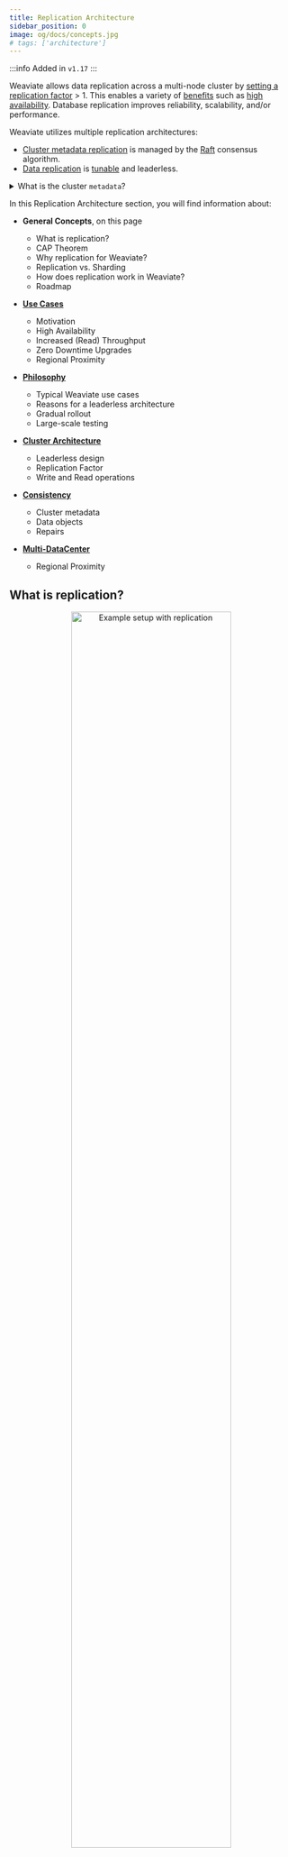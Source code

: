 ```yaml
---
title: Replication Architecture
sidebar_position: 0
image: og/docs/concepts.jpg
# tags: ['architecture']
---
```


:::info Added in `v1.17`
:::

Weaviate allows data replication across a multi-node cluster by [setting a replication factor](../../manage-collections/multi-node-setup.mdx#replication-settings) > 1. This enables a variety of [benefits](./motivation.md) such as [high availability](./motivation.md#high-availability-redundancy). Database replication improves reliability, scalability, and/or performance.

Weaviate utilizes multiple replication architectures:

- [Cluster metadata replication](./consistency.md#cluster-metadata) is managed by the [Raft](https://raft.github.io/) consensus algorithm.
- [Data replication](./consistency.md#data-objects) is [tunable](./consistency.md) and leaderless.

<details>
  <summary>What is the cluster <code>metadata</code>?</summary>

Weaviate cluster `metadata` includes collection definitions and tenant activity statuses.
<br/>

All cluster metadata is always replicated across all nodes, regardless of the replication factor.
<br/>

Note that this is different to object metadata, such as the object creation time. Object metadata is stored alongside the object data according to the specified replication factor.

</details>

In this Replication Architecture section, you will find information about:

* **General Concepts**, on this page
  * What is replication?
  * CAP Theorem
  * Why replication for Weaviate?
  * Replication vs. Sharding
  * How does replication work in Weaviate?
  * Roadmap


* **[Use Cases](./motivation.md)**
  * Motivation
  * High Availability
  * Increased (Read) Throughput
  * Zero Downtime Upgrades
  * Regional Proximity


* **[Philosophy](./philosophy.md)**
  * Typical Weaviate use cases
  * Reasons for a leaderless architecture
  * Gradual rollout
  * Large-scale testing


* **[Cluster Architecture](./cluster-architecture.md)**
  * Leaderless design
  * Replication Factor
  * Write and Read operations


* **[Consistency](./consistency.md)**
  * Cluster metadata
  * Data objects
  * Repairs


* **[Multi-DataCenter](./multi-dc.md)**
  * Regional Proximity

## What is replication?

<p align="center"><img src="/docs/img/docs/replication-architecture/replication-rf3-c-QUORUM.png" alt="Example setup with replication" width="75%"/></p>

Database replication refers to keeping a copy of the same data point on multiple nodes of a cluster.

The resulting system is a distributed database. A distributed database consists of multiple nodes, all of which can contain a copy of the data. So if one node (server) goes down, users can still access data from another node. In addition, query throughput can be improved with replication.

## CAP Theorem

The primary goal of introducing replication is to improve reliability. [Eric Brewer](https://en.wikipedia.org/wiki/Eric_Brewer_(scientist)) states that there are some limits on reliability for distributed databases, described by the [CAP theorem](https://en.wikipedia.org/wiki/CAP_theorem). The CAP theorem states that a distributed database can only provide two of the following three guarantees:
* **Consistency (C)** - Every read receives the most recent write or an error, ensuring all nodes see the same data at the same time.
* **Availability (A)** - Every request receives a non-error response all the time, without the guarantee that it contains the most recent write.
* **Partition tolerance (P)** - The system continues to operate despite an arbitrary number of messages being dropped (or delayed) by the network between nodes.

<p align="center"><img src="/docs/img/docs/replication-architecture/repliction-cap.png" alt="CAP Theorem" width="60%"/></p>

Ideally, you want a database, like Weaviate, to have the highest reliability as possible, but this is limited by the tradeoff between consistency, availability and partition tolerance.

### Consistency vs Availability

:::tip
Only two out of Consistency (C), Availability (A), and Partition tolerance (P) can be guaranteed simultaneously

Given that partition tolerance is required, consider which of the other two are more important for your system.
:::

Only two out of consistency, availability, and partition tolerance can be guaranteed. Since by definition a cluster is a distributed system in which network partitions are present, only two options are left for designing the system: **consistency (C)** or **availability (A)**.

When you prioritize **consistency** over availability, the database will return an error or timeout when it cannot be guaranteed that the data is up to date due to network partitioning. When prioritizing **availability** over consistency, the database will always process the query and try to return the most recent version of data even if it cannot guarantee it is up to date due to network partitioning.

C over A is preferred when the database contains critical data, such as transactional bank account data. For transactional data, you want the data to always be consistent (otherwise your bank balance is not guaranteed to be correct if you make transactions while some nodes (e.g. ATMs) are down).

When a database involves less-critical data, A over C can be preferred. An example can be a messaging service, where you can tolerate showing some old data but the application should be highly available and handle large amounts of writes with minimal latency.

Weaviate generally follows this latter design, since Weaviate typically deals with less critical data and is used for approximate search as a secondary database in use cases with more critical data. More about this design decision in [Philosophy](./philosophy.md). However, you can use Weaviate's [tunable consistency](./consistency.md#tunable-consistency-strategies) options according to your needs.

## Why replication for Weaviate?

Weaviate, as a database, must provide reliable answers to users' requests. As discussed above, database reliability consists of various parts. Below are Weaviate use cases in which replication is desired. For detailed information, visit the [Replication Use Cases (Motivation) page](./motivation.md).

1. **High availability (redundancy)**<br/>
  With a distributed (replicated) database structure, service will not be interrupted if one server node goes down. The database can still be available, read queries will just be (unnoticeably) redirected to an available node.
2. **Increased (read) throughput**<br/>
  Adding extra server nodes to your database setup means that the throughput scales with it. The more server nodes, the more users (read operations) the system will be able to handle. When reading with consistency level of `ONE`, then scaling the replication factor (i.e. how many database server nodes) increases the throughput linearly.
3. **Zero downtime upgrades**<br/>
  Without replication, there is a window of downtime when you update a Weaviate instance. This is because the single node needs to stop, update and restart before it's ready to serve again. With replication, upgrades are done using a rolling update, in which at most one node is unavailable at any point in time while the other nodes can still serve traffic.
4. **Regional proximity**<br/>
  When users are located in different regional areas (e.g. Iceland and Australia as extreme examples), you cannot ensure low latency for all users due to the physical distance between the database server and the users. With a distributed database, you can place nodes in different local regions to decrease this latency. This depends on the Multi-Datacenter feature of replication.


## Replication vs. Sharding

Replication is not the same as [sharding](../cluster.md). Sharding refers to horizontal scaling, and was introduced to Weaviate in v1.8.

* **Replication** copies the data to different server nodes. For Weaviate, this increases data availability and provides redundancy in case a single node fails. Query throughput can be improved with replication.
* **Sharding** handles horizontal scaling across servers by dividing the data and sending the pieces of data (shards) to multiple replica sets. The data is thus divided, and all shards together form the entire set of data. You can use sharding with Weaviate to run larger datasets and speed up imports.

<p align="center"><img src="/docs/img/docs/replication-architecture/replication-replication-vs-sharding.png" alt="Replication vs Sharding" width="60%"/></p>

Replication and sharding can be combined in a setup, to improve throughput and availability as well as import speed and support for large datasets. For example, you can have 3 replicas of the database and shards set to 3, which means you have 9 shards in total, where each server node holds 3 different shards.

## How does replication work in Weaviate?

### Cluster metadata replication

Weaviate’s cluster metadata changes are managed through Raft to provide consistency across the cluster. (This includes collection definitions and tenant activity statuses.)

From Weaviate `v1.25`, cluster metadata changes are committed using the Raft consensus algorithm. Raft is a leader-based consensus algorithm. A leader node is responsible for cluster metadata changes. Raft ensures that these changes are consistent across the cluster, even in the event of (a minority of) node failures.

<details>
  <summary>Metadata replication pre-<code>v1.25</code></summary>

Prior to Weaviate `v1.25`, each cluster metadata change was recorded via a distributed transaction with a two-phase commit.
<br/>

This is a synchronous process, which means that the cluster metadata change is only committed when all nodes have acknowledged the change. In this architecture, any node downtime would temporarily prevent metadata operations. Additionally, only one such operation could be processed at a time.

If you are using Weaviate `v1.24` or earlier, you can [upgrade to `v1.25`](/docs/deploy/other/migration/weaviate-1-25.md) to benefit from the Raft consensus algorithm for cluster metadata changes.

</details>

### Data replication

In Weaviate, availability is generally favored over consistency. Weaviate's data replication uses a leaderless design, which means there are no primary and secondary nodes. When writing and reading data, the client contacts one or more nodes. A load balancer exists between the user and the nodes, so the user doesn't know which node they are talking to (Weaviate will forward internally if a user is requesting a wrong node).

The number of nodes that need to acknowledge the read or write (from v1.18) operation is tunable, to `ONE`, `QUORUM` (n/2+1) or `ALL`. When write operations are carried out with consistency level `ALL`, the database works synchronously. If write is not set to `ALL` (possible from v1.18), writing data is asynchronous from the user's perspective.

The number of replicas doesn't have to match the number of nodes (cluster size). It is possible to split data in Weaviate based on collections. Note that this is [different from Sharding](#replication-vs-sharding).

Read more about how replication works in Weaviate in [Philosophy](./philosophy.md), [Cluster Architecture](./cluster-architecture.md) and [Consistency](./consistency.md).

## How do I use replication in Weaviate?

See [how to configure replication](../../configuration/replication.md). You can enable replication in the collection definition. In queries, you can [specify the desired consistency level](../../search/basics.md#replication).

## Roadmap

* Not scheduled yet
  * Multi-Datacenter replication (you can upvote this feature [here](https://github.com/weaviate/weaviate/issues/2436))


## Related pages
- [Configuration: Replication](../../configuration/replication.md)

## Questions and feedback

import DocsFeedback from '/_includes/docs-feedback.mdx';

<DocsFeedback/>
